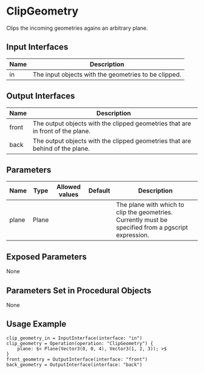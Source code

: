 # ClipGeometry

Clips the incoming geometries agains an arbitrary plane.

## Input Interfaces

| Name | Description                                          |
|------|------------------------------------------------------|
| in   | The input objects with the geometries to be clipped. |

## Output Interfaces

| Name  | Description                                                                    |
|-------|--------------------------------------------------------------------------------|
| front | The output objects with the clipped geometries that are in front of the plane. |
| back  | The output objects with the clipped geometries that are behind of the plane.   |

## Parameters


| Name  | Type  | Allowed values | Default | Description                                                                                           |
|-------|-------|----------------|---------|-------------------------------------------------------------------------------------------------------|
| plane | Plane |                |         | The plane with which to clip the geometries. Currently must be specified from a pgscript expression. |

## Exposed Parameters

None

## Parameters Set in Procedural Objects

None

## Usage Example

```
clip_geometry_in = InputInterface(interface: "in")
clip_geometry = Operation(operation: "ClipGeometry") {
    plane: $< Plane(Vector3(0, 0, 4), Vector3(1, 2, 3)); >$
}
front_geometry = OutputInterface(interface: "front")
back_geometry = OutputInterface(interface: "back")

```


